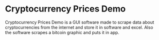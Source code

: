 # Cryptocurrency Prices Demo

Cryptocurrency Prices Demo is a GUI software made to scrape data about cryptocurrencies from the internet and store it in software and excel. Also the software scrapes a bitcoin graphic and puts it in app.
